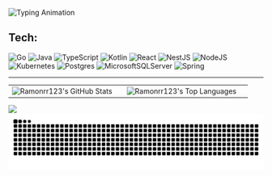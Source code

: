 <p align="left">
  <img src="https://readme-typing-svg.demolab.com?font=Fira+Code&size=30&pause=500&color=8A2BE2&center=true&vCenter=true&width=435&lines=Ol%C3%A1%2C+eu+sou+o+Ramon+Rocha!;" alt="Typing Animation">
</p>

## Tech:
![Go](https://img.shields.io/badge/go-%2300ADD8.svg?style=for-the-badge&logo=go&logoColor=white) 
![Java](https://img.shields.io/badge/java-%23ED8B00.svg?style=for-the-badge&logo=openjdk&logoColor=white) 
![TypeScript](https://img.shields.io/badge/typescript-%23007ACC.svg?style=for-the-badge&logo=typescript&logoColor=white) 
![Kotlin](https://img-shields.io/badge/kotlin-%237F52FF.svg?style=for-the-badge&logo=kotlin&logoColor=white) 
![React](https://img.shields.io/badge/react-%2320232a.svg?style=for-the-badge&logo=react&logoColor=%2361DAFB) 
![NestJS](https://img.shields.io/badge/nestjs-%23E0234E.svg?style=for-the-badge&logo=nestjs&logoColor=white) 
![NodeJS](https://img.shields.io/badge/node.js-6DA55F?style=for-the-badge&logo=node.js&logoColor=white) 
![Kubernetes](https://img.shields.io/badge/kubernetes-%23326ce5.svg?style=for-the-badge&logo=kubernetes&logoColor=white) 
![Postgres](https://img.shields.io/badge/postgres-%23316192.svg?style=for-the-badge&logo=postgresql&logoColor=white) 
![MicrosoftSQLServer](https://img.shields.io/badge/Microsoft%20SQL%20Server-CC2927?style=for-the-badge&logo=microsoft%20sql%20server&logoColor=white) 
![Spring](https://img.shields.io/badge/spring-%236DB33F.svg?style=for-the-badge&logo=spring&logoColor=white)

---

<div align="center">
<table>
  <tr>
    <td align="center">
      <img align="center" src="https://github-readme-stats.vercel.app/api?username=Ramonrr123&theme=monokai&hide_border=false&include_all_commits=true&count_private=true&show_icons=true" alt="Ramonrr123's GitHub Stats" style="margin-right: 15px;" />
    </td>
    <td align="center">
      <img align="center" src="https://github-readme-stats.vercel.app/api/top-langs/?username=Ramonrr123&theme=monokai&hide_border=false&include_all_commits=true&count_private=true&layout=compact" alt="Ramonrr123's Top Languages" style="margin-right: 15px;" />
    </td>
  </tr>
</table>
</div>

[![](https://visitcount.itsvg.in/api?id=Ramonrr123&icon=0&color=0)](https://visitcount.itsvg.in)
![snake gif](https://raw.githubusercontent.com/Ramonrr123/Ramonrr123/output/github-contribution-grid-snake.svg?palette=github-dark)
